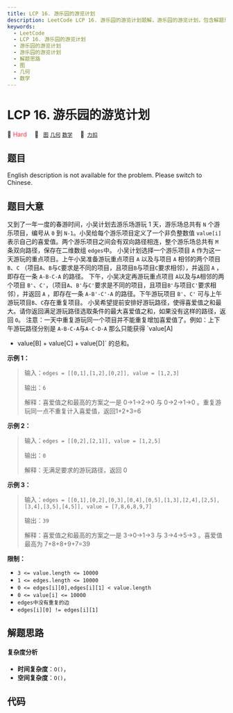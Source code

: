 ```yaml
---
title: LCP 16. 游乐园的游览计划
description: LeetCode LCP 16. 游乐园的游览计划题解，游乐园的游览计划，包含解题思路、复杂度分析以及完整的 JavaScript 代码实现。
keywords:
  - LeetCode
  - LCP 16. 游乐园的游览计划
  - 游乐园的游览计划
  - 游乐园的游览计划
  - 解题思路
  - 图
  - 几何
  - 数学
---
```


# LCP 16. 游乐园的游览计划

🔴 <font color=#ff334b>Hard</font>&emsp; 🔖&ensp; [`图`](/tag/graph.md) [`几何`](/tag/geometry.md) [`数学`](/tag/math.md)&emsp; 🔗&ensp;[`力扣`](https://leetcode.cn/problems/you-le-yuan-de-you-lan-ji-hua)

## 题目

English description is not available for the problem. Please switch to
Chinese.


## 题目大意

又到了一年一度的春游时间，小吴计划去游乐场游玩 1 天，游乐场总共有 `N` 个游乐项目，编号从 `0` 到
`N-1`。小吴给每个游乐项目定义了一个非负整数值 `value[i]` 表示自己的喜爱值。两个游乐项目之间会有双向路径相连，整个游乐场总共有 `M`
条双向路径，保存在二维数组 `edges`中。 小吴计划选择一个游乐项目 `A` 作为这一天游玩的重点项目。上午小吴准备游玩重点项目 `A` 以及与项目
`A` 相邻的两个项目 `B`、`C` （项目`A`、`B`与`C`要求是不同的项目，且项目`B`与项目`C`要求相邻），并返回 `A` ，即存在一条
`A-B-C-A` 的路径。 下午，小吴决定再游玩重点项目 `A`以及与`A`相邻的两个项目
`B'`、`C'`，（项目`A`、`B'`与`C'`要求是不同的项目，且项目`B'`与项目`C'`要求相邻），并返回 `A` ，即存在一条
`A-B'-C'-A` 的路径。下午游玩项目 `B'`、`C'` 可与上午游玩项目`B`、`C`存在重复项目。
小吴希望提前安排好游玩路径，使得喜爱值之和最大。请你返回满足游玩路径选取条件的最大喜爱值之和，如果没有这样的路径，返回 `0`。
注意：一天中重复游玩同一个项目并不能重复增加喜爱值了。例如：上下午游玩路径分别是 `A-B-C-A`与`A-C-D-A` 那么只能获得 `value[A]
+ value[B] + value[C] + value[D]` 的总和。

**示例 1：**

> 输入：`edges = [[0,1],[1,2],[0,2]], value = [1,2,3]`
>
> 输出：`6`
>
> 解释：喜爱值之和最高的方案之一是 0->1->2->0 与 0->2->1->0 。重复游玩同一点不重复计入喜爱值，返回1+2+3=6

**示例 2：**

> 输入：`edges = [[0,2],[2,1]], value = [1,2,5]`
>
> 输出：`0`
>
> 解释：无满足要求的游玩路径，返回 0

**示例 3：**

> 输入：`edges =
> [[0,1],[0,2],[0,3],[0,4],[0,5],[1,3],[2,4],[2,5],[3,4],[3,5],[4,5]], value =
> [7,8,6,8,9,7]`
>
> 输出：`39`
>
> 解释：喜爱值之和最高的方案之一是 3->0->1->3 与 3->4->5->3 。喜爱值最高为 7+8+8+9+7=39

**限制：**

  * `3 <= value.length <= 10000`
  * `1 <= edges.length <= 10000`
  * `0 <= edges[i][0],edges[i][1] < value.length`
  * `0 <= value[i] <= 10000`
  * `edges中没有重复的边`
  * `edges[i][0] != edges[i][1]`


## 解题思路

#### 复杂度分析

- **时间复杂度**：`O()`，
- **空间复杂度**：`O()`，

## 代码

```javascript

```